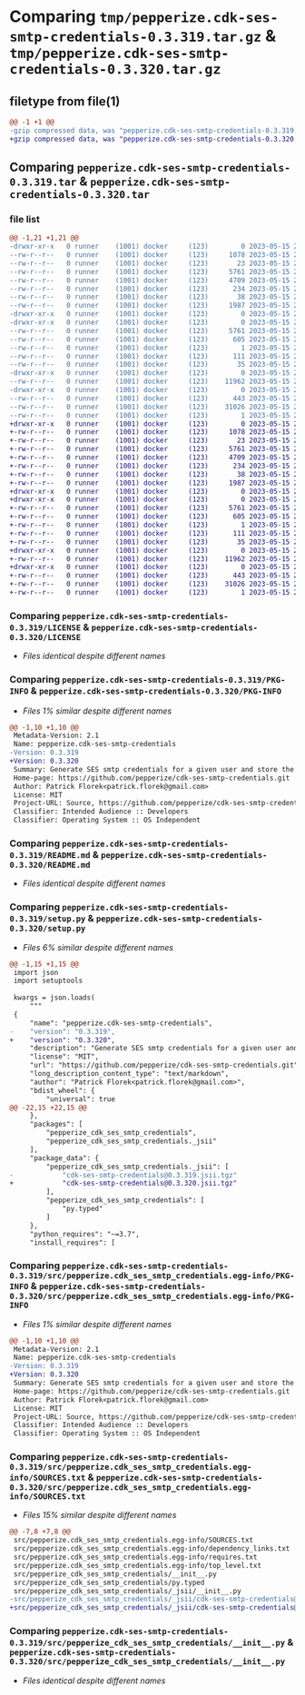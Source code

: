 # Comparing `tmp/pepperize.cdk-ses-smtp-credentials-0.3.319.tar.gz` & `tmp/pepperize.cdk-ses-smtp-credentials-0.3.320.tar.gz`

## filetype from file(1)

```diff
@@ -1 +1 @@
-gzip compressed data, was "pepperize.cdk-ses-smtp-credentials-0.3.319.tar", last modified: Mon May 15 23:15:43 2023, max compression
+gzip compressed data, was "pepperize.cdk-ses-smtp-credentials-0.3.320.tar", last modified: Mon May 15 23:20:23 2023, max compression
```

## Comparing `pepperize.cdk-ses-smtp-credentials-0.3.319.tar` & `pepperize.cdk-ses-smtp-credentials-0.3.320.tar`

### file list

```diff
@@ -1,21 +1,21 @@
-drwxr-xr-x   0 runner    (1001) docker     (123)        0 2023-05-15 23:15:43.581399 pepperize.cdk-ses-smtp-credentials-0.3.319/
--rw-r--r--   0 runner    (1001) docker     (123)     1078 2023-05-15 23:15:32.000000 pepperize.cdk-ses-smtp-credentials-0.3.319/LICENSE
--rw-r--r--   0 runner    (1001) docker     (123)       23 2023-05-15 23:15:32.000000 pepperize.cdk-ses-smtp-credentials-0.3.319/MANIFEST.in
--rw-r--r--   0 runner    (1001) docker     (123)     5761 2023-05-15 23:15:43.577399 pepperize.cdk-ses-smtp-credentials-0.3.319/PKG-INFO
--rw-r--r--   0 runner    (1001) docker     (123)     4709 2023-05-15 23:15:32.000000 pepperize.cdk-ses-smtp-credentials-0.3.319/README.md
--rw-r--r--   0 runner    (1001) docker     (123)      234 2023-05-15 23:15:32.000000 pepperize.cdk-ses-smtp-credentials-0.3.319/pyproject.toml
--rw-r--r--   0 runner    (1001) docker     (123)       38 2023-05-15 23:15:43.581399 pepperize.cdk-ses-smtp-credentials-0.3.319/setup.cfg
--rw-r--r--   0 runner    (1001) docker     (123)     1987 2023-05-15 23:15:32.000000 pepperize.cdk-ses-smtp-credentials-0.3.319/setup.py
-drwxr-xr-x   0 runner    (1001) docker     (123)        0 2023-05-15 23:15:43.577399 pepperize.cdk-ses-smtp-credentials-0.3.319/src/
-drwxr-xr-x   0 runner    (1001) docker     (123)        0 2023-05-15 23:15:43.577399 pepperize.cdk-ses-smtp-credentials-0.3.319/src/pepperize.cdk_ses_smtp_credentials.egg-info/
--rw-r--r--   0 runner    (1001) docker     (123)     5761 2023-05-15 23:15:43.000000 pepperize.cdk-ses-smtp-credentials-0.3.319/src/pepperize.cdk_ses_smtp_credentials.egg-info/PKG-INFO
--rw-r--r--   0 runner    (1001) docker     (123)      605 2023-05-15 23:15:43.000000 pepperize.cdk-ses-smtp-credentials-0.3.319/src/pepperize.cdk_ses_smtp_credentials.egg-info/SOURCES.txt
--rw-r--r--   0 runner    (1001) docker     (123)        1 2023-05-15 23:15:43.000000 pepperize.cdk-ses-smtp-credentials-0.3.319/src/pepperize.cdk_ses_smtp_credentials.egg-info/dependency_links.txt
--rw-r--r--   0 runner    (1001) docker     (123)      111 2023-05-15 23:15:43.000000 pepperize.cdk-ses-smtp-credentials-0.3.319/src/pepperize.cdk_ses_smtp_credentials.egg-info/requires.txt
--rw-r--r--   0 runner    (1001) docker     (123)       35 2023-05-15 23:15:43.000000 pepperize.cdk-ses-smtp-credentials-0.3.319/src/pepperize.cdk_ses_smtp_credentials.egg-info/top_level.txt
-drwxr-xr-x   0 runner    (1001) docker     (123)        0 2023-05-15 23:15:43.577399 pepperize.cdk-ses-smtp-credentials-0.3.319/src/pepperize_cdk_ses_smtp_credentials/
--rw-r--r--   0 runner    (1001) docker     (123)    11962 2023-05-15 23:15:32.000000 pepperize.cdk-ses-smtp-credentials-0.3.319/src/pepperize_cdk_ses_smtp_credentials/__init__.py
-drwxr-xr-x   0 runner    (1001) docker     (123)        0 2023-05-15 23:15:43.577399 pepperize.cdk-ses-smtp-credentials-0.3.319/src/pepperize_cdk_ses_smtp_credentials/_jsii/
--rw-r--r--   0 runner    (1001) docker     (123)      443 2023-05-15 23:15:32.000000 pepperize.cdk-ses-smtp-credentials-0.3.319/src/pepperize_cdk_ses_smtp_credentials/_jsii/__init__.py
--rw-r--r--   0 runner    (1001) docker     (123)    31026 2023-05-15 23:15:32.000000 pepperize.cdk-ses-smtp-credentials-0.3.319/src/pepperize_cdk_ses_smtp_credentials/_jsii/cdk-ses-smtp-credentials@0.3.319.jsii.tgz
--rw-r--r--   0 runner    (1001) docker     (123)        1 2023-05-15 23:15:32.000000 pepperize.cdk-ses-smtp-credentials-0.3.319/src/pepperize_cdk_ses_smtp_credentials/py.typed
+drwxr-xr-x   0 runner    (1001) docker     (123)        0 2023-05-15 23:20:23.504296 pepperize.cdk-ses-smtp-credentials-0.3.320/
+-rw-r--r--   0 runner    (1001) docker     (123)     1078 2023-05-15 23:20:12.000000 pepperize.cdk-ses-smtp-credentials-0.3.320/LICENSE
+-rw-r--r--   0 runner    (1001) docker     (123)       23 2023-05-15 23:20:12.000000 pepperize.cdk-ses-smtp-credentials-0.3.320/MANIFEST.in
+-rw-r--r--   0 runner    (1001) docker     (123)     5761 2023-05-15 23:20:23.504296 pepperize.cdk-ses-smtp-credentials-0.3.320/PKG-INFO
+-rw-r--r--   0 runner    (1001) docker     (123)     4709 2023-05-15 23:20:12.000000 pepperize.cdk-ses-smtp-credentials-0.3.320/README.md
+-rw-r--r--   0 runner    (1001) docker     (123)      234 2023-05-15 23:20:12.000000 pepperize.cdk-ses-smtp-credentials-0.3.320/pyproject.toml
+-rw-r--r--   0 runner    (1001) docker     (123)       38 2023-05-15 23:20:23.504296 pepperize.cdk-ses-smtp-credentials-0.3.320/setup.cfg
+-rw-r--r--   0 runner    (1001) docker     (123)     1987 2023-05-15 23:20:12.000000 pepperize.cdk-ses-smtp-credentials-0.3.320/setup.py
+drwxr-xr-x   0 runner    (1001) docker     (123)        0 2023-05-15 23:20:23.504296 pepperize.cdk-ses-smtp-credentials-0.3.320/src/
+drwxr-xr-x   0 runner    (1001) docker     (123)        0 2023-05-15 23:20:23.504296 pepperize.cdk-ses-smtp-credentials-0.3.320/src/pepperize.cdk_ses_smtp_credentials.egg-info/
+-rw-r--r--   0 runner    (1001) docker     (123)     5761 2023-05-15 23:20:23.000000 pepperize.cdk-ses-smtp-credentials-0.3.320/src/pepperize.cdk_ses_smtp_credentials.egg-info/PKG-INFO
+-rw-r--r--   0 runner    (1001) docker     (123)      605 2023-05-15 23:20:23.000000 pepperize.cdk-ses-smtp-credentials-0.3.320/src/pepperize.cdk_ses_smtp_credentials.egg-info/SOURCES.txt
+-rw-r--r--   0 runner    (1001) docker     (123)        1 2023-05-15 23:20:23.000000 pepperize.cdk-ses-smtp-credentials-0.3.320/src/pepperize.cdk_ses_smtp_credentials.egg-info/dependency_links.txt
+-rw-r--r--   0 runner    (1001) docker     (123)      111 2023-05-15 23:20:23.000000 pepperize.cdk-ses-smtp-credentials-0.3.320/src/pepperize.cdk_ses_smtp_credentials.egg-info/requires.txt
+-rw-r--r--   0 runner    (1001) docker     (123)       35 2023-05-15 23:20:23.000000 pepperize.cdk-ses-smtp-credentials-0.3.320/src/pepperize.cdk_ses_smtp_credentials.egg-info/top_level.txt
+drwxr-xr-x   0 runner    (1001) docker     (123)        0 2023-05-15 23:20:23.504296 pepperize.cdk-ses-smtp-credentials-0.3.320/src/pepperize_cdk_ses_smtp_credentials/
+-rw-r--r--   0 runner    (1001) docker     (123)    11962 2023-05-15 23:20:12.000000 pepperize.cdk-ses-smtp-credentials-0.3.320/src/pepperize_cdk_ses_smtp_credentials/__init__.py
+drwxr-xr-x   0 runner    (1001) docker     (123)        0 2023-05-15 23:20:23.504296 pepperize.cdk-ses-smtp-credentials-0.3.320/src/pepperize_cdk_ses_smtp_credentials/_jsii/
+-rw-r--r--   0 runner    (1001) docker     (123)      443 2023-05-15 23:20:12.000000 pepperize.cdk-ses-smtp-credentials-0.3.320/src/pepperize_cdk_ses_smtp_credentials/_jsii/__init__.py
+-rw-r--r--   0 runner    (1001) docker     (123)    31026 2023-05-15 23:20:12.000000 pepperize.cdk-ses-smtp-credentials-0.3.320/src/pepperize_cdk_ses_smtp_credentials/_jsii/cdk-ses-smtp-credentials@0.3.320.jsii.tgz
+-rw-r--r--   0 runner    (1001) docker     (123)        1 2023-05-15 23:20:12.000000 pepperize.cdk-ses-smtp-credentials-0.3.320/src/pepperize_cdk_ses_smtp_credentials/py.typed
```

### Comparing `pepperize.cdk-ses-smtp-credentials-0.3.319/LICENSE` & `pepperize.cdk-ses-smtp-credentials-0.3.320/LICENSE`

 * *Files identical despite different names*

### Comparing `pepperize.cdk-ses-smtp-credentials-0.3.319/PKG-INFO` & `pepperize.cdk-ses-smtp-credentials-0.3.320/PKG-INFO`

 * *Files 1% similar despite different names*

```diff
@@ -1,10 +1,10 @@
 Metadata-Version: 2.1
 Name: pepperize.cdk-ses-smtp-credentials
-Version: 0.3.319
+Version: 0.3.320
 Summary: Generate SES smtp credentials for a given user and store the credentials in a SecretsManager Secret.
 Home-page: https://github.com/pepperize/cdk-ses-smtp-credentials.git
 Author: Patrick Florek<patrick.florek@gmail.com>
 License: MIT
 Project-URL: Source, https://github.com/pepperize/cdk-ses-smtp-credentials.git
 Classifier: Intended Audience :: Developers
 Classifier: Operating System :: OS Independent
```

### Comparing `pepperize.cdk-ses-smtp-credentials-0.3.319/README.md` & `pepperize.cdk-ses-smtp-credentials-0.3.320/README.md`

 * *Files identical despite different names*

### Comparing `pepperize.cdk-ses-smtp-credentials-0.3.319/setup.py` & `pepperize.cdk-ses-smtp-credentials-0.3.320/setup.py`

 * *Files 6% similar despite different names*

```diff
@@ -1,15 +1,15 @@
 import json
 import setuptools
 
 kwargs = json.loads(
     """
 {
     "name": "pepperize.cdk-ses-smtp-credentials",
-    "version": "0.3.319",
+    "version": "0.3.320",
     "description": "Generate SES smtp credentials for a given user and store the credentials in a SecretsManager Secret.",
     "license": "MIT",
     "url": "https://github.com/pepperize/cdk-ses-smtp-credentials.git",
     "long_description_content_type": "text/markdown",
     "author": "Patrick Florek<patrick.florek@gmail.com>",
     "bdist_wheel": {
         "universal": true
@@ -22,15 +22,15 @@
     },
     "packages": [
         "pepperize_cdk_ses_smtp_credentials",
         "pepperize_cdk_ses_smtp_credentials._jsii"
     ],
     "package_data": {
         "pepperize_cdk_ses_smtp_credentials._jsii": [
-            "cdk-ses-smtp-credentials@0.3.319.jsii.tgz"
+            "cdk-ses-smtp-credentials@0.3.320.jsii.tgz"
         ],
         "pepperize_cdk_ses_smtp_credentials": [
             "py.typed"
         ]
     },
     "python_requires": "~=3.7",
     "install_requires": [
```

### Comparing `pepperize.cdk-ses-smtp-credentials-0.3.319/src/pepperize.cdk_ses_smtp_credentials.egg-info/PKG-INFO` & `pepperize.cdk-ses-smtp-credentials-0.3.320/src/pepperize.cdk_ses_smtp_credentials.egg-info/PKG-INFO`

 * *Files 1% similar despite different names*

```diff
@@ -1,10 +1,10 @@
 Metadata-Version: 2.1
 Name: pepperize.cdk-ses-smtp-credentials
-Version: 0.3.319
+Version: 0.3.320
 Summary: Generate SES smtp credentials for a given user and store the credentials in a SecretsManager Secret.
 Home-page: https://github.com/pepperize/cdk-ses-smtp-credentials.git
 Author: Patrick Florek<patrick.florek@gmail.com>
 License: MIT
 Project-URL: Source, https://github.com/pepperize/cdk-ses-smtp-credentials.git
 Classifier: Intended Audience :: Developers
 Classifier: Operating System :: OS Independent
```

### Comparing `pepperize.cdk-ses-smtp-credentials-0.3.319/src/pepperize.cdk_ses_smtp_credentials.egg-info/SOURCES.txt` & `pepperize.cdk-ses-smtp-credentials-0.3.320/src/pepperize.cdk_ses_smtp_credentials.egg-info/SOURCES.txt`

 * *Files 15% similar despite different names*

```diff
@@ -7,8 +7,8 @@
 src/pepperize.cdk_ses_smtp_credentials.egg-info/SOURCES.txt
 src/pepperize.cdk_ses_smtp_credentials.egg-info/dependency_links.txt
 src/pepperize.cdk_ses_smtp_credentials.egg-info/requires.txt
 src/pepperize.cdk_ses_smtp_credentials.egg-info/top_level.txt
 src/pepperize_cdk_ses_smtp_credentials/__init__.py
 src/pepperize_cdk_ses_smtp_credentials/py.typed
 src/pepperize_cdk_ses_smtp_credentials/_jsii/__init__.py
-src/pepperize_cdk_ses_smtp_credentials/_jsii/cdk-ses-smtp-credentials@0.3.319.jsii.tgz
+src/pepperize_cdk_ses_smtp_credentials/_jsii/cdk-ses-smtp-credentials@0.3.320.jsii.tgz
```

### Comparing `pepperize.cdk-ses-smtp-credentials-0.3.319/src/pepperize_cdk_ses_smtp_credentials/__init__.py` & `pepperize.cdk-ses-smtp-credentials-0.3.320/src/pepperize_cdk_ses_smtp_credentials/__init__.py`

 * *Files identical despite different names*

